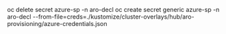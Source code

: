 oc delete secret azure-sp -n aro-decl
oc create secret generic azure-sp -n aro-decl --from-file=creds=./kustomize/cluster-overlays/hub/aro-provisioning/azure-credentials.json
